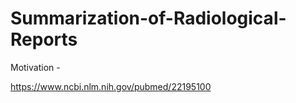 # Summarization-of-Radiological-Reports

Motivation -

https://www.ncbi.nlm.nih.gov/pubmed/22195100

